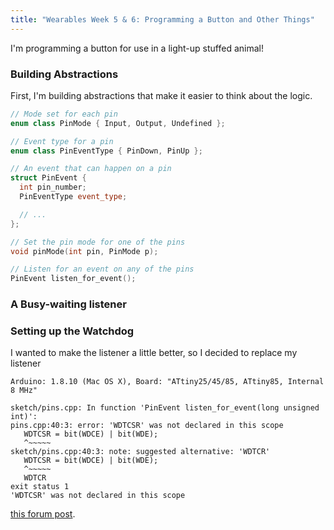 ```yaml
---
title: "Wearables Week 5 & 6: Programming a Button and Other Things"
---
```

I'm programming a button for use in a light-up stuffed animal!

### Building Abstractions
First, I'm building abstractions that make it easier to think about the logic.

```cpp
// Mode set for each pin
enum class PinMode { Input, Output, Undefined };

// Event type for a pin
enum class PinEventType { PinDown, PinUp };

// An event that can happen on a pin
struct PinEvent {
  int pin_number;
  PinEventType event_type;

  // ...
};

// Set the pin mode for one of the pins
void pinMode(int pin, PinMode p);

// Listen for an event on any of the pins
PinEvent listen_for_event();
```

### A Busy-waiting listener

### Setting up the Watchdog
I wanted to make the listener a little better, so I decided to replace my listener

```
Arduino: 1.8.10 (Mac OS X), Board: "ATtiny25/45/85, ATtiny85, Internal 8 MHz"

sketch/pins.cpp: In function 'PinEvent listen_for_event(long unsigned int)':
pins.cpp:40:3: error: 'WDTCSR' was not declared in this scope
   WDTCSR = bit(WDCE) | bit(WDE);
   ^~~~~~
sketch/pins.cpp:40:3: note: suggested alternative: 'WDTCR'
   WDTCSR = bit(WDCE) | bit(WDE);
   ^~~~~~
   WDTCR
exit status 1
'WDTCSR' was not declared in this scope
```


[this forum post](https://forum.arduino.cc/index.php?topic=108870.0).
```
```




